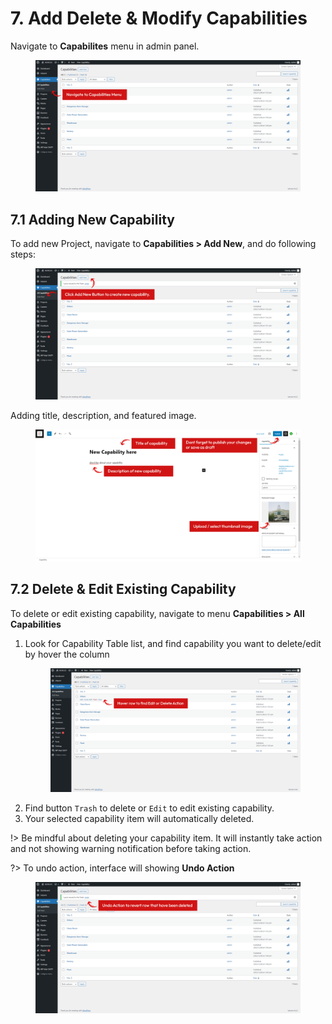 # 7. Add Delete & Modify Capabilities

Navigate to **Capabilites** menu in admin panel.

<figure>
   <div class="image-wrapper">
      <img src="../_media/img-navigate-capabilities-menu.png" alt="">
   </div>
</figure>

## 7.1 Adding New Capability

To add new Project, navigate to **Capabilities > Add New**, and do following steps:

<figure>
   <div class="image-wrapper">
      <img src="../_media/img-navigate-capability-new-1.png" alt="">
   </div>
</figure>

Adding title, description, and featured image.

<figure>
   <div class="image-wrapper">
      <img src="../_media/img-navigate-capability-new-2.png" alt="">
   </div>
</figure>

## 7.2 Delete & Edit Existing Capability

To delete or edit existing capability, navigate to menu **Capabilities > All Capabilities**

1. Look for Capability Table list, and find capability you want to delete/edit by hover the column
   <figure>
      <div class="image-wrapper">
         <img src="../_media/img-navigate-capabilities-actions.png" alt="" />
      </div>
   </figure>
2. Find button `Trash` to delete or `Edit` to edit existing capability.
3. Your selected capability item will automatically deleted.

!> Be mindful about deleting your capability item. It will instantly take action and not showing warning notification before taking action.

?> To undo action, interface will showing **Undo Action**

   <figure>
      <div class="image-wrapper">
         <img src="../_media/img-navigate-capability-delete.png" alt="">
      </div>
   </figure>
